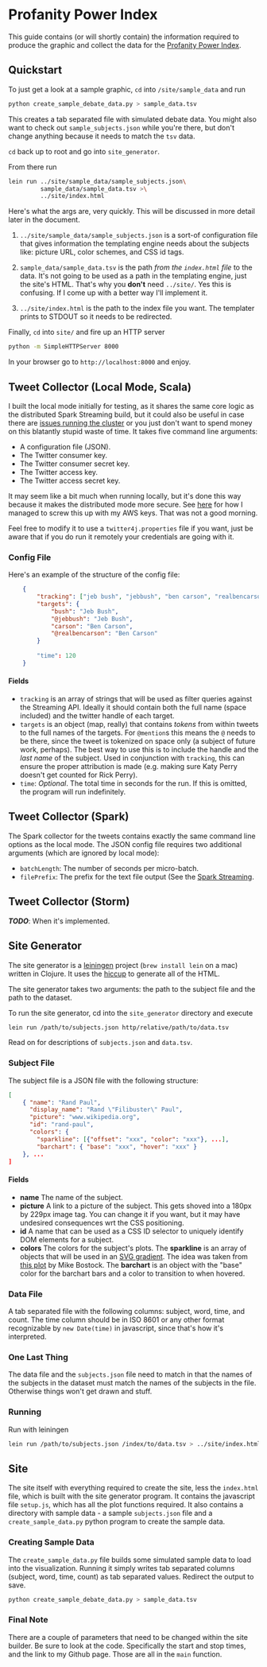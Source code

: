 # Profanity Power Index

This guide contains (or will shortly contain) the information required to produce the graphic and collect the data for the [Profanity Power Index](http://timothyrenner.github.io/profanitypowerindex).

## Quickstart

To just get a look at a sample graphic, `cd` into `/site/sample_data` and run

```bash
python create_sample_debate_data.py > sample_data.tsv
```
This creates a tab separated file with simulated debate data.
You might also want to check out `sample_subjects.json` while you're there, but don't change anything because it needs to match the `tsv` data.

`cd` back up to root and go into `site_generator`.

From there run

```bash
lein run ../site/sample_data/sample_subjects.json\
         sample_data/sample_data.tsv >\
         ../site/index.html
```

Here's what the args are, very quickly.
This will be discussed in more detail later in the document.

1. `../site/sample_data/sample_subjects.json` is a sort-of configuration file that gives information the templating engine needs about the subjects like: picture URL, color schemes, and CSS id tags.

2. `sample_data/sample_data.tsv` is the path *from the `index.html` file* to the data. It's not going to be used as a path in the templating engine, just the site's HTML. That's why you **don't** need `../site/`. Yes this is confusing. If I come up with a better way I'll implement it.

3. `../site/index.html` is the path to the index file you want. The templater prints to STDOUT so it needs to be redirected.

Finally, `cd` into `site/` and fire up an HTTP server

```bash
python -m SimpleHTTPServer 8000
```

In your browser go to `http://localhost:8000` and enjoy.

## Tweet Collector (Local Mode, Scala)

I built the local mode initially for testing, as it shares the same core logic as the distributed Spark Streaming build, but it could also be useful in case there are [issues running the cluster](http://timothyrenner.github.io/streaming/2015/08/16/adventures-in-the-mesosphere.html) or you just don't want to spend money on this blatantly stupid waste of time.
It takes five command line arguments:
    
* A configuration file (JSON).
* The Twitter consumer key.
* The Twitter consumer secret key.
* The Twitter access key.
* The Twitter access secret key.
    
It may seem like a bit much when running locally, but it's done this way because it makes the distributed mode more secure. See [here](http://timothyrenner.github.io/streaming/2015/08/16/adventures-in-the-mesosphere.html) for how I managed to screw this up with my AWS keys.
That was not a good morning.

Feel free to modify it to use a `twitter4j.properties` file if you want, just be aware that if you do run it remotely your credentials are going with it.

### Config File
Here's an example of the structure of the config file:

```json
    {
        "tracking": ["jeb bush", "jebbush", "ben carson", "realbencarson"],
        "targets": {
            "bush": "Jeb Bush",
            "@jebbush": "Jeb Bush",
            "carson": "Ben Carson",
            "@realbencarson": "Ben Carson"
        }
        
        "time": 120
    }
```

#### Fields
* `tracking` is an array of strings that will be used as filter queries against the Streaming API. Ideally it should contain both the full name (space included) and the twitter handle of each target.
* `targets` is an object (map, really) that contains _tokens_ from within tweets to the full names of the targets. For `@mention`s this means the `@` needs to be there, since the tweet is tokenized on space only (a subject of future work, perhaps). The best way to use this is to include the handle and the _last name_ of the subject. Used in conjunction with `tracking`, this can ensure the proper attribution is made (e.g. making sure Katy Perry doesn't get counted for Rick Perry).
* `time`: _Optional_. The total time in seconds for the run. If this is omitted, the program will run indefinitely.

## Tweet Collector (Spark)

The Spark collector for the tweets contains exactly the same command line options as the local mode.
The JSON config file requires two additional arguments (which are ignored by local mode):

* `batchLength`: The number of seconds per micro-batch.
* `filePrefix`: The prefix for the text file output (See the [Spark Streaming](http://spark.apache.org/docs/latest/streaming-programming-guide.html#output-operations-on-dstreams).

## Tweet Collector (Storm)

***TODO***: When it's implemented.

## Site Generator

The site generator is a [leiningen](http://leiningen.org/) project (`brew install lein` on a mac) written in Clojure.
It uses the [hiccup](https://github.com/weavejester/hiccup) to generate all of the HTML.

The site generator takes two arguments: the path to the subject file and the path to the dataset.


To run the site generator, cd into the `site_generator` directory and execute

```bash
lein run /path/to/subjects.json http/relative/path/to/data.tsv
```

Read on for descriptions of `subjects.json` and `data.tsv`.

### Subject File

The subject file is a JSON file with the following structure:

```json
[
    { "name": "Rand Paul",
      "display_name": "Rand \"Filibuster\" Paul",
      "picture": "www.wikipedia.org",
      "id": "rand-paul",
      "colors": {
        "sparkline": [{"offset": "xxx", "color": "xxx"}, ...],
        "barchart": { "base": "xxx", "hover": "xxx" }
    }, ...
]
```
#### Fields

* **name** The name of the subject.
* **picture** A link to a picture of the subject. This gets shoved into a 180px by 229px image tag. You can change it if you want, but it may have undesired consequences wrt the CSS positioning.
* **id** A name that can be used as a CSS ID selector to uniquely identify DOM elements for a subject.
* **colors** The colors for the subject's plots. The **sparkline** is an array of objects that will be used in an [SVG gradient](https://developer.mozilla.org/en-US/docs/Web/SVG/Tutorial/Gradients). The idea was taken from [this plot](http://bl.ocks.org/mbostock/3969722) by Mike Bostock. The **barchart** is an object with the "base" color for the barchart bars and a color to transition to when hovered.

### Data File

A tab separated file with the following columns: subject, word, time, and count.
The time column should be in ISO 8601 or any other format recognizable by `new Date(time)` in javascript, since that's how it's interpreted.

### One Last Thing

The data file and the `subjects.json` file need to match in that the names of the subjects in the dataset must match the names of the subjects in the file.
Otherwise things won't get drawn and stuff.

### Running

Run with leiningen

```bash
lein run /path/to/subjects.json /index/to/data.tsv > ../site/index.html
```

## Site

The site itself with everything required to create the site, less the `index.html` file, which is built with the site generator program.
It contains the javascript file `setup.js`, which has all the plot functions required.
It also contains a directory with sample data - a sample `subjects.json` file and a `create_sample_data.py` python program to create the sample data.

### Creating Sample Data

The `create_sample_data.py` file builds some simulated sample data to load into the visualization.
Running it simply writes tab separated columns (subject, word, time, count) as tab separated values.
Redirect the output to save.

```bash
python create_sample_debate_data.py > sample_data.tsv
```

### Final Note
There are a couple of parameters that need to be changed within the site builder.
Be sure to look at the code. 
Specifically the start and stop times, and the link to my Github page.
Those are all in the `main` function.